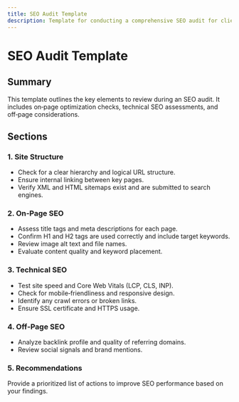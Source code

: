 ```yaml
---
title: SEO Audit Template
description: Template for conducting a comprehensive SEO audit for clients.
---
```


# SEO Audit Template

## Summary
This template outlines the key elements to review during an SEO audit. It includes on‑page optimization checks, technical SEO assessments, and off‑page considerations.

## Sections

### 1. Site Structure
- Check for a clear hierarchy and logical URL structure.
- Ensure internal linking between key pages.
- Verify XML and HTML sitemaps exist and are submitted to search engines.

### 2. On‑Page SEO
- Assess title tags and meta descriptions for each page.
- Confirm H1 and H2 tags are used correctly and include target keywords.
- Review image alt text and file names.
- Evaluate content quality and keyword placement.

### 3. Technical SEO
- Test site speed and Core Web Vitals (LCP, CLS, INP).
- Check for mobile‑friendliness and responsive design.
- Identify any crawl errors or broken links.
- Ensure SSL certificate and HTTPS usage.

### 4. Off‑Page SEO
- Analyze backlink profile and quality of referring domains.
- Review social signals and brand mentions.

### 5. Recommendations
Provide a prioritized list of actions to improve SEO performance based on your findings.
